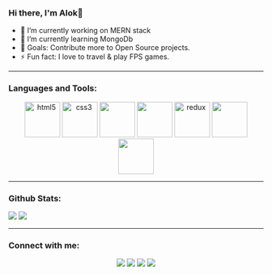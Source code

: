 ### Hi there, I'm Alok👋

- 🔭 I’m currently working on MERN stack
- 🌱 I’m currently learning MongoDb
- 🥅 Goals: Contribute more to Open Source projects.
- ⚡ Fun fact: I love to travel & play FPS games.

--- 

### Languages and Tools:

<p align="center" >
    <img src="https://devicons.github.io/devicon/devicon.git/icons/html5/html5-original-wordmark.svg" alt="html5" width="70" height="70"/>
    <img src="https://devicons.github.io/devicon/devicon.git/icons/css3/css3-original-wordmark.svg" alt="css3" width="70" height="70"/> 
    <img src="https://media3.giphy.com/media/ln7z2eWriiQAllfVcn/200w.webp" width="70">
    <img src="https://i.giphy.com/media/eNAsjO55tPbgaor7ma/200w.webp" width="70">
    <img src="https://devicons.github.io/devicon/devicon.git/icons/redux/redux-original.svg" alt="redux" width="70" height="70"/>
    <img src="https://i.giphy.com/media/KzJkzjggfGN5Py6nkT/200.webp" width="70">
    <img src="https://i.giphy.com/media/IdyAQJVN2kVPNUrojM/200.webp" width="70">
</p> 


--- 

### Github Stats:

</div align="center">
    <img src="https://github-readme-stats.vercel.app/api?username=alokkothiyal1&theme=radical&show_icons=true&hide=issues"/>
    <img src="https://github-readme-stats.vercel.app/api/top-langs/?username=alokkothiyal1&exclude_repo=Instagram-Follower-Analysis&langs_count=10&layout=compact&theme=radical"/>
</div>

--- 

### Connect with me:

<p align="center">
  <i>
    <a href="http://alokkothiyal1.github.io"><img src="https://img.shields.io/badge/-github.io-000000?style=for-the-badge&logo=react&logoColor=white"></a>
    <a href="mailto:alokothiyal007@gmail.com"><img src="https://img.shields.io/badge/-GMAIL-D14836?style=for-the-badge&logo=gmail&logoColor=white"></a> 
    <a href="https://www.linkedin.com/in/alok-kothiyal-025191119/"><img src="https://img.shields.io/badge/-LINKEDIN-0077B5?style=for-the-badge&logo=linkedin&logoColor=white"></a> 
    <a href="https://www.instagram.com/alokkothiyal/?hl=en"><img src="https://img.shields.io/badge/-Instagram-d62977?style=for-the-badge&logo=instagram&logoColor=white"></a>
  </i>
</p>


[website]: https://alokkothiyal1.github.io/
[twitter]: https://twitter.com/alok_kothiyal
[instagram]: https://www.instagram.com/alokkothiyal/?hl=en
[linkedin]: https://www.linkedin.com/in/alok-kothiyal-025191119/
